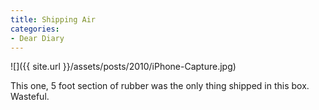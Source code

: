 ```yaml
---
title: Shipping Air
categories:
- Dear Diary
---
```


![]({{ site.url }}/assets/posts/2010/iPhone-Capture.jpg)
  



This one, 5 foot section of rubber was the only thing shipped in this box. Wasteful.
